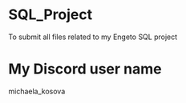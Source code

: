 # SQL_Project
To submit all files related to my Engeto SQL project

# My Discord user name
michaela_kosova
